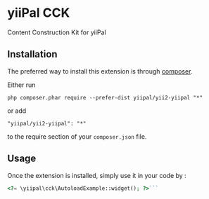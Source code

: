 yiiPal CCK
==========
Content Construction Kit for yiiPal

Installation
------------

The preferred way to install this extension is through [composer](http://getcomposer.org/download/).

Either run

```
php composer.phar require --prefer-dist yiipal/yii2-yiipal "*"
```

or add

```
"yiipal/yii2-yiipal": "*"
```

to the require section of your `composer.json` file.


Usage
-----

Once the extension is installed, simply use it in your code by  :

```php
<?= \yiipal\cck\AutoloadExample::widget(); ?>```